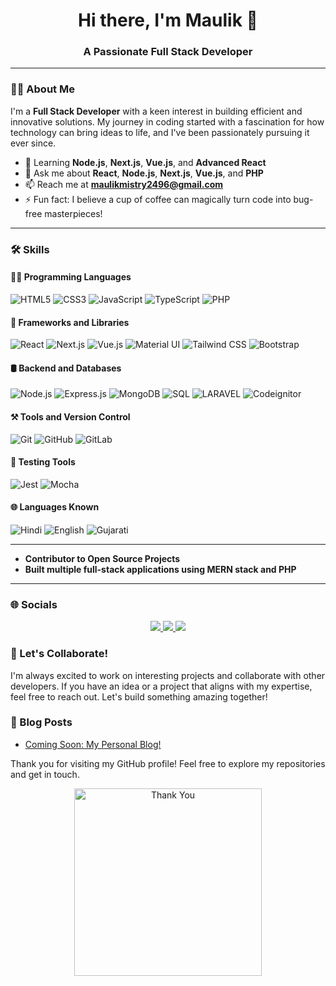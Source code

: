 
<h1 align="center">Hi there, I'm Maulik 👋</h1>

<h3 align="center">A Passionate Full Stack Developer</h3>

---

### 👨‍💻 About Me

I'm a **Full Stack Developer** with a keen interest in building efficient and innovative solutions. My journey in coding started with a fascination for how technology can bring ideas to life, and I've been passionately pursuing it ever since.

- 🌱 Learning **Node.js**, **Next.js**, **Vue.js**, and **Advanced React**
- 💬 Ask me about **React**, **Node.js**, **Next.js**, **Vue.js**, and **PHP**
- 📫 Reach me at **[maulikmistry2496@gmail.com](mailto:maulikmistry2496@gmail.com)**
- ⚡ Fun fact: I believe a cup of coffee can magically turn code into bug-free masterpieces!

---

### 🛠 Skills

#### 👨‍💻 Programming Languages
<p>
  <img src="https://img.shields.io/badge/HTML5-E34F26?style=for-the-badge&logo=html5&logoColor=white" alt="HTML5" />
  <img src="https://img.shields.io/badge/CSS3-1572B6?style=for-the-badge&logo=css3&logoColor=white" alt="CSS3" />
  <img src="https://img.shields.io/badge/JavaScript-F7DF1E?style=for-the-badge&logo=javascript&logoColor=black" alt="JavaScript" />
  <img src="https://img.shields.io/badge/TypeScript-007ACC?style=for-the-badge&logo=typescript&logoColor=white" alt="TypeScript" />
  <img src="https://img.shields.io/badge/-PHP-92a8d1?style=for-the-badge&logo=php&logoColor=white" alt="PHP" />
</p>

#### 🧩 Frameworks and Libraries
<p>
  <img src="https://img.shields.io/badge/React-61DAFB?style=for-the-badge&logo=react&logoColor=black" alt="React" />
  <img src="https://img.shields.io/badge/Next.js-000000?style=for-the-badge&logo=nextdotjs&logoColor=white" alt="Next.js" />
  <img src="https://img.shields.io/badge/Vue.js-white?style=for-the-badge&logo=vue.js" alt="Vue.js" />
  <img src="https://img.shields.io/badge/Material%20UI-0081CB?style=for-the-badge&logo=mui&logoColor=white" alt="Material UI" />
  <img src="https://img.shields.io/badge/Tailwind_CSS-38B2AC?style=for-the-badge&logo=tailwind-css&logoColor=white" alt="Tailwind CSS" />
  <img src="https://img.shields.io/badge/Bootstrap-7952B3?style=for-the-badge&logo=bootstrap&logoColor=white" alt="Bootstrap" />
</p>

#### 🛢 Backend and Databases
<p>
  <img src="https://img.shields.io/badge/Node.js-339933?style=for-the-badge&logo=nodedotjs&logoColor=white" alt="Node.js" />
  <img src="https://img.shields.io/badge/Express.js-000000?style=for-the-badge&logo=express&logoColor=white" alt="Express.js" />
  <img src="https://img.shields.io/badge/MongoDB-4EA94B?style=for-the-badge&logo=mongodb&logoColor=white" alt="MongoDB" />
  <img src="https://img.shields.io/badge/SQL-336791?style=for-the-badge&logo=postgresql&logoColor=white" alt="SQL" />
  <img src="https://img.shields.io/badge/-LARAVEL-red?style=for-the-badge&logo=laravel&logoColor=white" alt="LARAVEL" />
  <img src="https://img.shields.io/badge/-CodeIgniter-orange?style=for-the-badge&logo=codeignitor&logoColor=white" alt="Codeignitor" />
</p>

#### ⚒ Tools and Version Control
<p>
  <img src="https://img.shields.io/badge/Git-F05032?style=for-the-badge&logo=git&logoColor=white" alt="Git" />
  <img src="https://img.shields.io/badge/GitHub-181717?style=for-the-badge&logo=github&logoColor=white" alt="GitHub" />
  <img src="https://img.shields.io/badge/GitLab-FC6D26?style=for-the-badge&logo=gitlab&logoColor=white" alt="GitLab" />
</p>

#### 🧪 Testing Tools
<p>
  <img src="https://img.shields.io/badge/Jest-C21325?style=for-the-badge&logo=jest&logoColor=white" alt="Jest" />
  <img src="https://img.shields.io/badge/Mocha-8D6748?style=for-the-badge&logo=mocha&logoColor=white" alt="Mocha" />
</p>

#### 🌐 Languages Known
<p>
  <img src="https://img.shields.io/badge/Hindi-%2300f.svg?style=for-the-badge&logoColor=white" alt="Hindi" />
  <img src="https://img.shields.io/badge/English-%2300f.svg?style=for-the-badge&logoColor=white" alt="English" />
  <img src="https://img.shields.io/badge/Gujarati-%2300f.svg?style=for-the-badge&logoColor=white" alt="Gujarati" />
</p>

---

- **Contributor to Open Source Projects**
- **Built multiple full-stack applications using MERN stack and PHP**

---

### 🌐 Socials

<p align="center">
  <a href="[https://www.linkedin.com/in/raj-8700b5214](https://www.linkedin.com/in/maulik-mistry-dev/)/">
    <img src="https://img.shields.io/badge/LinkedIn-Connect-blue?style=for-the-badge&logo=linkedin"/>
  </a>
  <a href="mailto:maulikmistry2496@gmail.com">
    <img src="https://img.shields.io/badge/Email-Contact-red?style=for-the-badge&logo=gmail&logoColor=white"/>
  </a>
  <a href="https://github.com/MaulikMistry">
    <img src="https://img.shields.io/badge/GitHub-Follow-black?style=for-the-badge&logo=github"/>
  </a>
</p>


### 📢 Let's Collaborate!

I'm always excited to work on interesting projects and collaborate with other developers. If you have an idea or a project that aligns with my expertise, feel free to reach out. Let's build something amazing together!

### 📝 Blog Posts

<!-- BLOG-POST-LIST:START -->
- [Coming Soon: My Personal Blog!](#)
<!-- BLOG-POST-LIST:END -->

Thank you for visiting my GitHub profile! Feel free to explore my repositories and get in touch.

<p align="center">
  <img src="https://media.tenor.com/4F0S8rm_t98AAAAC/thank-you-sticker-thanks-sticker.gif" alt="Thank You" width="300"/>
</p>
